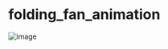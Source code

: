 # folding_fan_animation
![image](https://user-images.githubusercontent.com/78833161/108612548-cc603a80-73b7-11eb-867f-a39bb5d7ab48.png)
